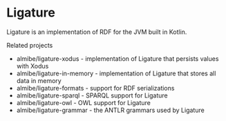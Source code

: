# Ligature

Ligature is an implementation of RDF for the JVM built in Kotlin.

Related projects
* almibe/ligature-xodus - implementation of Ligature that persists values with Xodus
* almibe/ligature-in-memory - implementation of Ligature that stores all data in memory
* almibe/ligature-formats - support for RDF serializations
* almibe/ligature-sparql - SPARQL support for Ligature
* almibe/ligature-owl - OWL support for Ligature
* almibe/ligature-grammar - the ANTLR grammars used by Ligature
